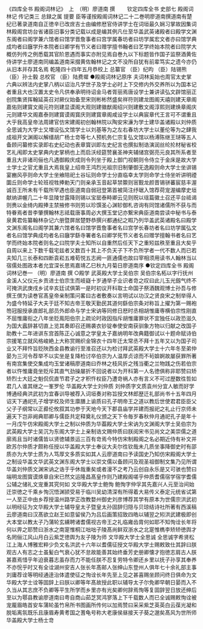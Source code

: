 <!-- { "loadSidebar": true } -->
《四库全书 殿阁词林记》　上　（明）廖道南 撰
　　钦定四库全书
史部七
殿阁词林记
传记类三
总録之属
提要
臣等谨按殿阁词林记二十二巻明廖道南撰道南有楚纪已著录道南自正徳辛已改庻吉士由编修厯官侍讲学士在词垣最久娴习掌故因集词林殿阁宫坊台省诸臣旧事分类记载以成是编其例凡仕至华盖武英诸殿者曰殿学文渊东阁者曰阁学兼六馆者曰馆学晋詹事者曰宫学属春坊者曰坊学属宏文者亦曰馆学典成均者曰廱学升本院者曰卿学有节义者曰赠学擅书翰者曰艺学终始本院者曰院学大概仿列传之例悉载其官阶恩遇而事实亦附见焉自巻九以下标题皆作国子监祭酒黄佐侍讲学士廖道南同编盖道南采掇黄佐翰林记之文不没所自犹有前辈笃实之遗今亦仍从旧本并存其名焉
乾隆四十四年五月恭校上
总纂官 （臣）纪昀 （臣）陆锡熊 （臣）孙士毅
总校官 （臣）陆费墀
●殿阁词林记原序
夫词林奚始也周官太史掌六典以辨法内史掌八柄以诏治凡学世子及学士必时上下交修内外交养所以为国本记者重且大也汉置太史令凡供奉承明待诏金马者胥丽焉唐设学士兼讲读弘文辟馆丽正创院集贤挥翰延英召对厥仪始备至宋则彬彬然盛矣祥符则建龙图阁天禧则建天章阁嘉佑则建寳文阁元符则建显谟阁大观则建徽猷阁绍兴则建敷文阁淳熙则建焕章阁庆元则建华文阁嘉泰则建寳谟阁寳庆则建寳章阁咸设学士以典宸章代王言可不谓重且大乎我高皇帝法周建官仿宋建阁初创翰林院以陶安宋濓为学士建华盖诸殿以刘仲质全思诚为大学士又増设弘文馆学士以刘基等为之左右春坊大学士以董伦等为之肆我成祖开文渊阁以解缙胡广杨士竒等七人预机务仁宗复弘文馆以杨溥陈继王琎等五人备顾问纂修实录即右史纪动也表章寳训即左史纪言也撰拟制诰演润丝纶抡材秘省校艺礼闱即太史掌典内史掌柄也上而启沃经筵赞襄圣神夹辅储宫弼亮元良其所系者至重且大非诸司俪也凡遇御殿庆成则令列坐于殿上御门视朝则令侍立于金床是故大学士学士之官尤重且大焉我皇上绍帝王鸿烈光祖宗旧制肇御无逸殿则命大学士坐讲锡宴豳风亭则命大学士坐飨陪祀土谷坛则命学士分直临幸太学则命学士侍坐听讲明禋圜丘则命学士轮班视牲捧勅天门则亲承玉音起草禁籞则宻觐龙颜晋锡骈蕃宸慈丰渥诚百王所未有千载所罕遇也臣道南自弱冠登第首被简注纾琚入馆荐荷宠渥编摩史垣献纳讲幄几二十年显陵甘露降则锡以宝罂泰畤卿云见则贶以瑶篇徽土召还平台祗谒则赉以金绮内殿捧主禁掖修书则劳以珍馔圣心渊轸御札咨询有同馆诸儒所不获与而特眷焉者昔李肇撰翰林志祗载唐事周必大撰玉堂记亦繋宋典臣道南尝读中秘书与泰泉黄君佐纂翰林杂记六册暨屏居楚野恭撰兴都通纪之暇乃列华盖武英诸殿名曰殿学文渊东阁名曰阁学其兼六馆者名曰馆学晋詹事者名曰宫学长春坊者名曰坊学属弘文者名曰馆学典成均者名曰廱学繇寺署者名曰卿学死节义者名曰赠学擅翰书者名曰艺学而终始本院者则名之曰院学夫士知所以自重然后任天下之重矧兹秩至重且大矣乎自周以来上下数千载宅兹者又数百十其上不负天子下不负所学者一代不数人而已若夫知几三长泰和四断袁崧五难荀悦五志阙一匪通儒也故曰宰相须用读书人翰林当以宿儒处图政本者允宜深长思焉嘉靖乙巳秋九月菊日廖道南序
●钦定四库全书
殿阁词林记巻一
（明）廖道南 撰
○殿学
武英殿大学士吴伯宗
吴伯宗名柘以字行抚州金溪人父仪元乡贡进士伯宗生而岐嶷十岁通举子业识者竒之叹曰此儿玉光劔气终不可掩洪武庚戌乡试辛亥廷试俱第一是时初议开科取士命国子祭酒魏观博士孙吾与修撰王僎为读巻官髙皇帝亲制策问畧曰古者敷奏以言明试以功汉之贤良宋之制举得人为盛今特延子大夫于廷不知古帝王敬天勤民其道何繇伯宗条对称旨上擢为第一赐袍笏冠服授承直郎礼部员外郎命与学士宋讷等同修日厯时丞相胡惟庸専横伯宗性刚直不屈惟庸衔之八年坐贬鳯阳伯宗上疏论时政因指斥胡惟庸罪状不宜独任以政恐滋久为国大蠧辞甚切直上览其奏即召还赐袭衣钞锭奉使安南获驯象方物以归献之改国子助教十二年进讲东宫首陈正心诚意之学皇太子嘉纳明年改典籍御试以十题命赋诗伯宗援笔立就风格峻絶上大称赏赐织金锦衣十四年迁太常丞不拜十五年又以为国子司业又不拜忤旨贬陜西金县教谕行至淮召还以为检讨拜武英殿大学士十六年冬至弟仲晏为三河令荐举不以实坐是复降检讨卒伯宗为人温厚贞谅而不茍媕婀故屡获罪所著有南宫集使交集成均玉堂诸稿廖道南曰乔林之枝风折之残当衢之兰物践之伤若伯宗者以忤惟庸竟坐贬斥其直气劲操屡折不回说者以为开科第一人名徳俱称非耶赞曰矫矫烈士大廷之魁侃侃直节君子之才积忤权臣乃遭竒祸人亦有言义不可过歴数徃哲如君几人谁其继之一峯罗伦
华盖殿大学士刘仲质
刘仲质字文质袁州分宜人敏而好学博通经典洪武初为宜春训导被荐入词垣奏对称旨授文林郎歴迁礼部尚书十五年四月诏天下通祀孔子增学校及师生廪膳上谕质曰孔子明帝王之道以教后世使君君臣臣父父子子纲常以正彛伦攸叙其功参于天地今天下郡县庙学并建而报祀之礼止行京师未遍天下岂非阙典耶卿与儒臣共定释奠礼仪颁之天下令毎岁春秋仲月通祀孔子是年十一月戊午仿宋殿阁大学士之制以仲质为华葢殿大学士宋讷为文渊阁大学士吴伯宗为武英殿大学士吴沉为东阁大学士上亲制诰文赐仲质曰朕阅宋书见尚文之美崇儒之道廓焉且当时诸儒皆以贤徳辅景运三百有竒焉今特仿宋制殿阁之名必期近侍有补文并欧苏尔仲质才颇称任授以华盖殿大学士奉议大夫尔徃钦哉未几质坐事降御史时有邵质亦为大学士质为人笃厚文多质实如其人云廖道南曰予读国史乃知仿宋殿阁大学士之制设华盖文华武英文渊东阁大学士以崇文儒以备顾问及观圣祖御制文集乃见所谓华盖刘仲质文渊宋讷之诰于乎休哉重矣或者漫不之考乃云创自永乐是又可骇也赞曰端明龙图寳谟焕章自宋已然文运隆昌髙皇作则乃建殿阁嗟乎仲质耆儒宿学宿学耆儒公辅之储礼文宠重其究何如
文华殿大学士鲍恂
鲍恂字仲孚其先嘉兴人元至治间始迁崇徳之千乘乡恂沉悟渊颕受易于临川吴幼清深有所得着大易传义泰定元统省试第一人至正中由乡荐授温州路学正改教婺州御史刘彦博荐其学有原本为世儒宗洪武初以明经征为文华殿大学士辅导皇太子暨皇太孙固辞归隠与贝琼结诗社所著有西溪稿云廖道南曰汉髙欲立赵王如意留侯乃为吕后画策招致四皓以辅翌之矧洪武建极即创大本堂以教太子乃蒲轮玄纁聘诸耆儒视古帝王之礼临雍齿胄何如耶不知恂诠长年将何以畀之耶赞曰浙水之南寔惟桐江咄咄子陵髙尚鲜双浙水之北寔惟檇李矫矫徳舆才名罔俪江风山月白云紫芝徳舆为友子陵为师
文华殿大学士全思诚
全思诚字希贤松江上海人博雅宏粹少负文名洪武十六年以耆儒征授文华殿大学士赐敕致仕其辞曰朕观古人有志之士虽髪白气衰心犹不怠故能善其始终垂芳史册卿懐才抱徳志肩古人朕甚嘉焉惜乎年迫衰暮志虽存而力不能任朕不忍复劳特令卿还乡里以抚子孙享其奉养不亦恱乎时又有全诠湖州安吉人张长年髙邮人张绅山东登州人俱年七十余礼部主事刘庸荐诠等明经通逹治体遣使征之恂诠长年先至上见之甚喜赐坐顾问终日俱命为文华殿大学士诠等固辞上曰朕以卿等年髙故授此职以辅导太子尔免卿早朝日晏而入不久当从其志庶不负卿等平生所学而乡里亦有光矣卿何辞焉恂等复固辞翌日放还绅后至以为鄠县教谕廖道南曰粤自商山茹芝冥鸿寥落上下千载数人而已全诚赐敕恂诠被宠龎眉皓首安车蒲轮虽竹帛所书图画所传何以加焉赞曰采采紫芝英英白云葆光凝和脱垢离氛既乐且康眉寿黄耉国之蓍龟号称大老康侯昼接天子葵之邈矣髙风为世所师
华盖殿大学士杨士竒
